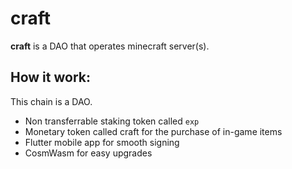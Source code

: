 # craft
**craft** is a DAO that operates minecraft server(s).


## How it work:

This chain is a DAO.

* Non transferrable staking token called `exp`
* Monetary token called craft for the purchase of in-game items
* Flutter mobile app for smooth signing
* CosmWasm for easy upgrades




